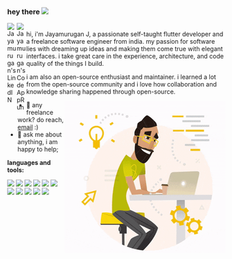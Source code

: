 ### hey there <img src="https://media.giphy.com/media/hvRJCLFzcasrR4ia7z/giphy.gif" width="25px">
<a href="https://www.linkedin.com/in/JAYAMURUGANJ/">
  <img align="left" alt="Jayamurugan's LinkedIN" width="22px" src="https://raw.githubusercontent.com/peterthehan/peterthehan/master/assets/linkedin.svg" />
</a>
<a href="https://codeapprun.io/jayamurugan/widgets">
  <img align="left" alt="Jayamurugan's CodeAppRun" width="22px" src="https://codeapprun.io/images/mob-logo.png" />
</a>
<br />
hi, i'm Jayamurugan J, a passionate self-taught flutter developer and a freelance software engineer from india. my passion for software lies with dreaming up ideas and making them come true with elegant interfaces. i take great care in the experience, architecture, and code quality of the things I build.

i am also an open-source enthusiast and maintainer. i learned a lot from the open-source community and i love how collaboration and knowledge sharing happened through open-source.


<img align="right" alt="GIF" src="https://github.com/JAYAMURUGANJ/JAYAMURUGANJ/blob/main/mygitgif.gif?raw=true"/>
  
- 💼 any freelance work? do reach, [email](mailto:jamu03031996@gmail.com) :)
- 💬 ask me about anything, i am happy to help;

**languages and tools:**  

<code><img height="20" src="https://img.icons8.com/fluency/2x/flutter.png"></code>
<code><img height="20" src="https://img.icons8.com/color/2x/dart.png"></code>
<code><img height="20" src="https://img.icons8.com/officel/2x/php-logo.png"></code>
<code><img height="20" src="https://img.icons8.com/fluency/2x/laravel.png"></code>
<code><img height="20" src="https://img.icons8.com/color/2x/postgreesql.png"></code>
<code><img height="20" src="https://img.icons8.com/color/2x/bootstrap.png"></code>
<code><img height="20" src="https://img.icons8.com/color/2x/javascript.png"></code>
<code><img height="20" src="https://img.icons8.com/color/2x/python.png"></code>
<code><img height="20" src="https://img.icons8.com/color/2x/mysql-logo.png"></code>
<code><img height="20" src="https://img.icons8.com/color/2x/firebase.png"></code>
<code><img height="20" src="https://img.icons8.com/color/2x/git.png"></code>



